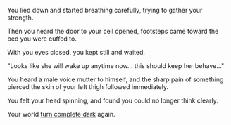 You lied down and started breathing carefully, trying to gather your strength.

Then you heard the door to your cell opened, footsteps came toward the bed you were cuffed to.

With you eyes closed, you kept still and waited.

"Looks like she will wake up anytime now... this should keep her behave..."

You heard a male voice mutter to himself, and the sharp pain of something pierced the skin of your left thigh followed immediately.

You felt your head spinning, and found you could no longer think clearly.

Your world [turn complete dark](../drugged/drugged.md) again.
